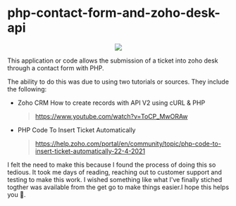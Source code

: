 

# php-contact-form-and-zoho-desk-api

<p align="center">
  <img src="https://pbs.twimg.com/profile_images/1258817039843516417/qdj2rNtA_400x400.jpg" />
</p>

This application or code allows the submission of a ticket into zoho desk through a contact form with PHP.

The ability to do this was due to using two tutorials or sources. They include the following: 

- Zoho CRM How to create records with API V2 using cURL & PHP
	> https://www.youtube.com/watch?v=ToCP_MwORAw

- PHP Code To Insert Ticket Automatically
	> https://help.zoho.com/portal/en/community/topic/php-code-to-insert-ticket-automatically-22-4-2021

I felt the need to make this because I found the process of doing this so tedious. It took me days of reading, reaching out to customer support and testing to make this work. I wished something like what I've finally stiched togther was available from the get go to make things easier.I hope this helps you 🙂.
